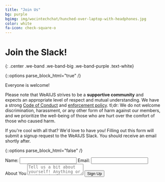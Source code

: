 ```yaml
---
title: "Join Us"
bg: purple
bgimg: img/wocintechchat/hunched-over-laptop-with-headphones.jpg
color: white
fa-icon: check-square-o
---
```


# Join the Slack!
{: .center .we-band .we-band-big .we-band-purple .text-white}

{::options parse_block_html="true" /}

<div class="container we-band we-band-white we-band-narrow text-black">

Everyone is welcome!

Please note that WeAllJS strives to be a **supportive community** and expects an appropriate level of respect and mutual understanding. We have a strong [Code of Conduct](#todo) and [enforcement policy](#todo). tl;dr: We do not welcome discrimination, harassment, or any other form of harm against our members, and we prioritize the well-being of those who are hurt over the comfort of those who caused harm.

If you're cool with all that? We'd love to have you! Filling out this form will submit a signup request to the WeAllJS Slack. You should receive an email shortly after.

{::options parse_block_html="false" /}

<div class="container">
  <form action="http://api.wealljs.org/signup" method="POST">
    <label>Name: <input name="name" required type="text"></label>
    <label>Email: <input name="email" required type="email"></label>
    <label>About You</label>
    <textarea name="about" placeholder="Tell us a bit about yourself! Anything or nothing is fine!"></textarea>
    <input type="hidden" name="redirect_uri" value="http://wealljs.org/postsignup.html">
    <input type="hidden" name="team_id" value="T1WSA6TGQ">
    <button type="submit">Sign Up</button>
  </form>
</div>

</div>
